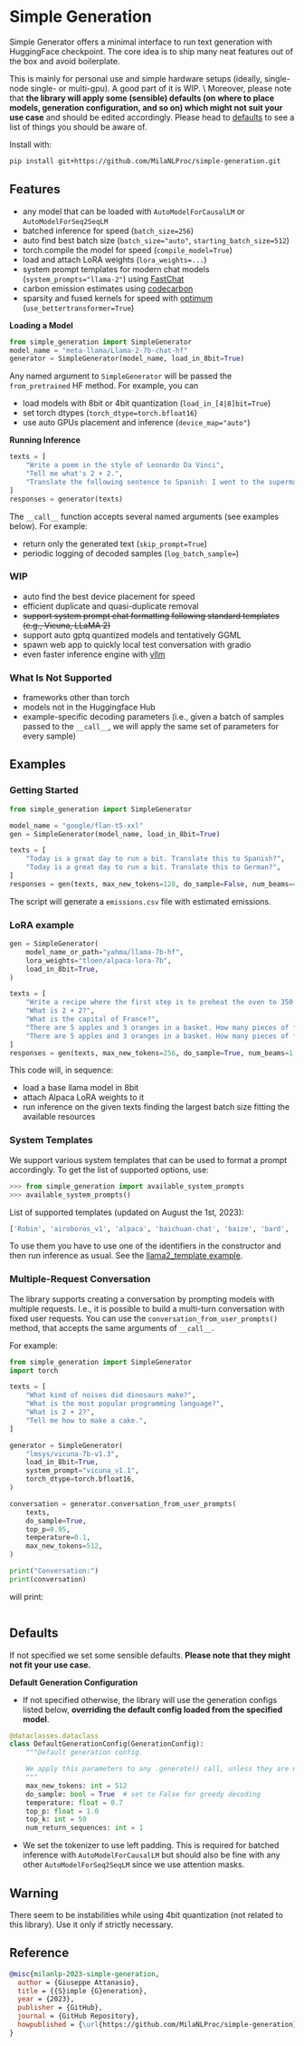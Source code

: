 # Simple Generation

Simple Generator offers a minimal interface to run text generation with HuggingFace checkpoint.
The core idea is to ship many neat features out of the box and avoid boilerplate.

This is mainly for personal use and simple hardware setups (ideally, single-node single- or multi-gpu). A good part of it is WIP. \\
Moreover, please note that **the library will apply some (sensible) defaults (on where to place models, generation configuration, and so on) which might not suit your use case** and should be edited accordingly. Please head to [defaults](#defaults) to see a list of things you should be aware of.

Install with:
```bash
pip install git+https://github.com/MilaNLProc/simple-generation.git
```

## Features

- any model that can be loaded with `AutoModelForCausalLM` or `AutoModelForSeq2SeqLM`
- batched inference for speed (`batch_size=256`)
- auto find best batch size (`batch_size="auto"`, `starting_batch_size=512`)
- torch.compile the model for speed (`compile_model=True`)
- load and attach LoRA weights (`lora_weights=...`)
- system prompt templates for modern chat models (`system_prompts="llama-2"`) using [FastChat](https://github.com/lm-sys/FastChat/blob/main/fastchat/conversation.py)
- carbon emission estimates using [codecarbon](https://mlco2.github.io/codecarbon/)
- sparsity and fused kernels for speed with [optimum](https://huggingface.co/docs/optimum/main/en/index) (`use_bettertransformer=True`)

**Loading a Model**

```python
from simple_generation import SimpleGenerator
model_name = "meta-llama/Llama-2-7b-chat-hf"
generator = SimpleGenerator(model_name, load_in_8bit=True)
```

Any named argument to `SimpleGenerator` will be passed the `from_pretrained` HF method. For example, you can
- load models with 8bit or 4bit quantization (`load_in_[4|8]bit=True`)
- set torch dtypes (`torch_dtype=torch.bfloat16`)
- use auto GPUs placement and inference (`device_map="auto"`)

**Running Inference**

```python
texts = [
    "Write a poem in the style of Leonardo Da Vinci",
    "Tell me what's 2 + 2.",
    "Translate the following sentence to Spanish: I went to the supermarket to buy a lighter."
]
responses = generator(texts)
```

The `__call__` function accepts several named arguments (see examples below). For example:

- return only the generated text (`skip_prompt=True`)
- periodic logging of decoded samples (`log_batch_sample=`)

### WIP

- auto find the best device placement for speed
- efficient duplicate and quasi-duplicate removal
- ~~support system prompt chat formatting following standard templates (e.g., Vicuna, LLaMA 2)~~
- support auto gptq quantized models and tentatively GGML
- spawn web app to quickly local test conversation with gradio
- even faster inference engine with [vllm](https://vllm.ai/) 

### What Is Not Supported

- frameworks other than torch
- models not in the Huggingface Hub
- example-specific decoding parameters (i.e., given a batch of samples passed to the `__call__`, we will apply the same set of parameters for every sample)

## Examples

### Getting Started

```python
from simple_generation import SimpleGenerator

model_name = "google/flan-t5-xxl"
gen = SimpleGenerator(model_name, load_in_8bit=True)

texts = [
    "Today is a great day to run a bit. Translate this to Spanish?",
    "Today is a great day to run a bit. Translate this to German?",
]
responses = gen(texts, max_new_tokens=128, do_sample=False, num_beams=4)
```

The script will generate a `emissions.csv` file with estimated emissions.

### LoRA example

```python
gen = SimpleGenerator(
    model_name_or_path="yahma/llama-7b-hf",
    lora_weights="tloen/alpaca-lora-7b",
    load_in_8bit=True,
)

texts = [
    "Write a recipe where the first step is to preheat the oven to 350 degrees.",
    "What is 2 + 2?",
    "What is the capital of France?",
    "There are 5 apples and 3 oranges in a basket. How many pieces of fruit are in the basket?",
    "There are 5 apples and 3 oranges in a basket. How many pieces of fruit are in the basket? Let's think step by step.",
]
responses = gen(texts, max_new_tokens=256, do_sample=True, num_beams=1, batch_size="auto")
```

This code will, in sequence:
- load a base llama model in 8bit
- attach Alpaca LoRA weights to it
- run inference on the given texts finding the largest batch size fitting the available resources

### System Templates

We support various system templates that can be used to format a prompt accordingly. To get the list of supported options, use:

```python
>>> from simple_generation import available_system_prompts
>>> available_system_prompts()
```

List of supported templates (updated on August the 1st, 2023):
```bash
['Robin', 'airoboros_v1', 'alpaca', 'baichuan-chat', 'baize', 'bard', 'billa', 'chatglm', 'chatglm2', 'chatgpt', 'claude', 'cutegpt', 'dolly_v2', 'falcon', 'h2ogpt', 'internlm-chat', 'koala_v1', 'llama-2', 'manticore', 'mpt-30b-chat', 'mpt-30b-instruct', 'mpt-7b-chat', 'oasst_llama', 'oasst_pythia', 'openbuddy', 'phoenix', 'polyglot_changgpt', 'redpajama-incite', 'rwkv', 'snoozy', 'stablelm', 'starchat', 'tigerbot', 'tulu', 'vicuna_one_shot', 'vicuna_v1.1', 'vicuna_zero_shot', 'xgen']
```

To use them you have to use one of the identifiers in the constructor and then run inference as usual. See the [llama2_template example](./examples/llama2_template.py).

### Multiple-Request Conversation

The library supports creating a conversation by prompting models with multiple requests. I.e., it is possible to build a multi-turn conversation with fixed user requests. You can use the `conversation_from_user_prompts()` method, that accepts the same arguments of `__call__`.

For example:
```python
from simple_generation import SimpleGenerator
import torch

texts = [
    "What kind of noises did dinosaurs make?",
    "What is the most popular programming language?",
    "What is 2 + 2?",
    "Tell me how to make a cake.",
]

generator = SimpleGenerator(
    "lmsys/vicuna-7b-v1.3",
    load_in_8bit=True,
    system_prompt="vicuna_v1.1",
    torch_dtype=torch.bfloat16,
)

conversation = generator.conversation_from_user_prompts(
    texts,
    do_sample=True,
    top_p=0.95,
    temperature=0.1,
    max_new_tokens=512,
)

print("Conversation:")
print(conversation)
```

will print:

```bash

```

## Defaults

If not specified we set some sensible defaults. **Please note that they might not fit your use case.**

**Default Generation Configuration**

- If not specified otherwise, the library will use the generation configs listed below, **overriding the default config loaded from the specified model**.
```python
@dataclasses.dataclass
class DefaultGenerationConfig(GenerationConfig):
    """Default generation config.

    We apply this parameters to any .generate() call, unless they are not overridden.
    """
    max_new_tokens: int = 512
    do_sample: bool = True  # set to False for greedy decoding
    temperature: float = 0.7
    top_p: float = 1.0
    top_k: int = 50
    num_return_sequences: int = 1
```

- We set the tokenizer to use left padding. This is required for batched inference with `AutoModelForCausalLM` but should also be fine with any other `AutoModelForSeq2SeqLM` since we use attention masks.


## Warning

There seem to be instabilities while using 4bit quantization (not related to this library). Use it only if strictly necessary.

## Reference

```bibtex
@misc{milanlp-2023-simple-generation,
  author = {Giuseppe Attanasio},
  title = {{S}imple {G}eneration},
  year = {2023},
  publisher = {GitHub},
  journal = {GitHub Repository},
  howpublished = {\url{https://github.com/MilaNLProc/simple-generation}}
}
```
